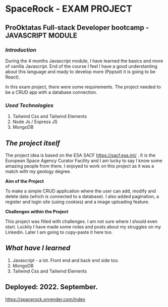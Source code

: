 # SpaceRock - EXAM PROJECT
## ProOktatas Full-stack Developer bootcamp - JAVASCRIPT MODULE

### **_Introduction_**
During the 4 months Javascript module, I have learned the basics and more of vanilla Javascript. End of the course I feel I have a good understanting about this language and ready to develop more (Pppsstt it is going to be React).

In this exam project, there were some requirements. The project needed to be a CRUD app with a database connection. 

### **_Used Technologies_**
1. Tailwind Css and Tailwind Elements
2. Node Js / Express JS
3. MongoDB

## **_The project itself_**
The project idea is based on the ESA SACF https://sacf.esa.int/ . It is the European Space Agency Curator Facility and I am lucky to say I know some amazing people from there. I enjoyed to work on this project as it was a match with my geology degree.

**Aim of the Project**

To make a simple CRUD application where the user can add, modify and delete data (which is connected to a database). I also added pagination, a register and login site (using cookies) and a image uploading feature.

**Challenges within the Project**

This project was filled with challenges. I am not sure where I should even start. Luckily I have made some notes and posts about my struggles on my Linkedin. Later I am going to copy-paste it here too. 

## **_What have I learned_**
1. Javascript -  a lot. Front end and back end side too. 
2. MongoDB
3. Tailwind Css and Tailwind Elements

## Deployed: 2022. September.
https://spacerock.onrender.com/index

